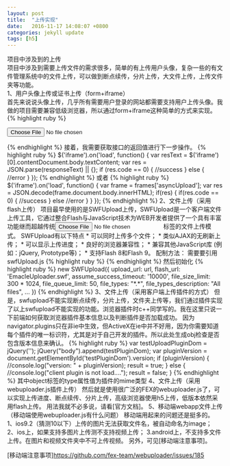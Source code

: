 ```yaml
---
layout: post
title:  "上传实现"
date:   2016-11-17 14:08:07 +0800
categories: jekyll update
tags: [h5]
---
```

项目中涉及到的上传  
项目中涉及到需要上传文件的需求很多，简单的有上传用户头像，复杂一些的有文件管理系统中的文件上传，可以做到断点续传，分片上传，大文件上传，上传文件夹等功能。  
1、用户头像上传或证书上传（form+iframe）  
	首先来说说头像上传，几乎所有需要用户登录的网站都需要支持用户上传头像。我做的项目需要兼容低级浏览器，所以通过form+iframe这种简单的方式来实现。
{% highlight ruby %}
<form name="uploadFigure" target="asyncUpload" action="/avatar/upload/" method="post" enctype="multipart/form-data">
	<input class="upload" name="avatar" type="file">
</form>
<iframe name="asyncUpload" src="proxy.html" style="display:none"></iframe>
{% endhighlight %}
	接着，我需要获取接口的返回值进行下一步操作。  
{% highlight ruby %}
$('iframe').on('load', function() {
    var resText = $('iframe')[0].contentDocument.body.textContent;
    var res = JSON.parse(responseText) || {};
    if (res.code == 0) {
        //success
    } else {
        //error   
    }
});	
{% endhighlight %}  
	或者  
{% highlight ruby %}
$('iframe').on('load', function() {
	var frame = frames['asyncUpload'];
	var res = JSON.decode(frame.document.body.innerHTML);
	if(res) {
		if(res.code == 0) {
			//success
		}
		else 
			//error
		}
	}				
});	
{% endhighlight %} 
2、文件上传（采用flash上传）  
	项目最早使用的是SWFUpload上传，SWFUpload是一个客户端文件上传工具，它通过整合Flash与JavaScript技术为WEB开发者提供了一个具有丰富功能继而超越传统<input type="file" />标签的文件上传模式。
	SWFUpload有以下特点		
	* 可以同时上传多个文件；  
	* 类似AJAX的无刷新上传；  
	* 可以显示上传进度；  
	* 良好的浏览器兼容性；  
	* 兼容其他JavaScript库 (例如：jQuery, Prototype等)；  
	* 支持Flash 8和Flash 9。
	配制方法：
	需要要引用swfUpload.js
{% highlight ruby %}
<script type="text/javascript" src="http://www.swfupload.org/swfupload.js"></script>
{% endhighlight %}
然后初始化
{% highlight ruby %} 
new SWFUpload({
	upload_url: url,
	flash_url: 'EmacleUploader.swf',
	assume_success_timeout: '10000',
	file_size_limit: 300 * 1024,
	file_queue_limit: 50,
	file_types: "*.*",
	file_types_description: "All files",
	...
})
{% endhighlight %}
3、文件上传（采用客户端上传插件的方式）    
	但是，swfupload不能实现断点续传，分片上传，文件夹上传等，我们通过插件实现了以上swfupload不能实现的功能。浏览器插件时c++同学写的。我在这里只说一下前端如何获取浏览器插件基本信息以及判断插件是否加载成功。   
	因为navigator.plugins只在非ie中生效，但ActiveX在ie中并不好用，因为你需要知道每个插件的唯一标识符，尤其是对于自己开发的插件。所以此处生成obj检查是否包含版本信息来确认。
{% highlight ruby %} 
	var testUploadPluginDom = jQuery('<object id="testPluginDom" type="application/x-plugin" width="0" height="0"></object>');
    jQuery("body").append(testPluginDom);
	var pluginVersion = document.getElementById('testPluginDom').version;
	if (pluginVersion) {
		//console.log("version: " + pluginVersion);
		result = true;
	} else {
		//console.log("client plugin is not load....");
		result = false;
	}
{% endhighlight %}  
其中object标签的type属性值为插件的mime类型    
4、文件上传（采用webuploader.js插件上传）
	然后就是使用很广泛的FEX的webuploader.js了，可以实现上传进度、断点续传、分片上传，高级浏览器使用h5上传，低版本依然采用flash上传。  
	用法我就不必多说，请看[官方文档]。  
5、移动端webapp文件上传（移动端使用webuploader.js有什么问题）
	移动端用起来的问题还是挺多的。
	1、ios9.2（猜测10以下）上传的图片无法获取文件名，被自动命名为image；   
	2、ios上，如果支持多图片上传测不支持视频上传；   
	3.android上，不支持多文件上传。在图片和视频文件夹中不可上传视频。    
另外，可见[移动端注意事项]。



[官方文档]: http://fex.baidu.com/webuploader/getting-started.html
[移动端注意事项]https://github.com/fex-team/webuploader/issues/185



